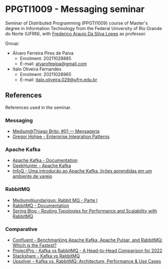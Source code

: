 # PPGTI1009 - Messaging seminar

Seminar of Distributed Programming (PPGTI1009) course of Master's degree in Information Technology
from the Federal University of Rio Grande do Norte (UFRN), with
[Frederico Araujo Da Silva Lopes][ufrn-professor] as professor.

Group:

- Álvaro Ferreira Pires de Paiva
  - Enrolment: 20211028885
  - E-mail: alvarofepipa@gmail.com
- Italo Oliveira Fernandes
  - Enrolment: 20211028965
  - E-mail: italo.oliveira.029@ufrn.edu.br

## References

References used in the seminar.

### Messaging

- [Medium@Thiago Brito: #01 — Mensageria][messaging]
- [Gregor Hohpe - Enterprise Integration Patterns][messaging-patterns]

### Apache Kafka

- [Apache Kafka - Documentation][kafka-doc]
- [GeekHunter - Apache Kafka][kafka-geekhunter]
- [InfoQ - Uma introdução ao Apache Kafka, lições aprendidas em um ambiente de varejo][kafka-infoq]

### RabbitMQ

- [Medium@iundarigun: Rabbit MQ - Parte I][rabbiqm-medium]
- [RabbitMQ - Documentation][rabbitmq-doc]
- [Spring Blog - Routing Topologies for Performance and Scalability with RabbitMQ][rabbitmq-spring]

### Comparative

- [Confluent - Benchmarking Apache Kafka, Apache Pulsar, and RabbitMQ: Which is the Fastest?][comparative-confluent]
- [ProjectPro - Kafka vs RabbitMQ - A Head-to-Head Comparison for 2022][comparative-projectpro]
- [Stackshare - Kafka vs RabbitMQ][comparative-stackshare]
- [Upsolver - Kafka vs. RabbitMQ: Architecture, Performance & Use Cases][comparative-upsolver]

[ufrn-professor]: https://sigaa.ufrn.br/sigaa/public/docente/portal.jsf?siape=2510306

[messaging]: https://medium.com/@devbrito91/mensageria-1330c6032049
[messaging-patterns]: https://www.enterpriseintegrationpatterns.com/

[kafka-doc]: https://kafka.apache.org/documentation/
[kafka-geekhunter]: https://blog.geekhunter.com.br/apache-kafka/
[kafka-infoq]: https://www.infoq.com/br/articles/apache-kafka-licoes/

[rabbitmq-doc]: https://www.rabbitmq.com/documentation.html
[rabbiqm-medium]: https://medium.com/dev-cave/rabbit-mq-parte-i-c15e5f89d94
[rabbitmq-spring]: https://spring.io/blog/2011/04/01/routing-topologies-for-performance-and-scalability-with-rabbitmq

[comparative-confluent]: https://www.confluent.io/blog/kafka-fastest-messaging-system/
[comparative-projectpro]: https://www.projectpro.io/article/kafka-vs-rabbitmq/451
[comparative-stackshare]: https://stackshare.io/stackups/kafka-vs-rabbitmq
[comparative-upsolver]: https://www.upsolver.com/blog/kafka-versus-rabbitmq-architecture-performance-use-case
